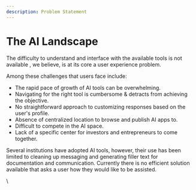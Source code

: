 ```yaml
---
description: Problem Statement
---
```


# The AI Landscape

The difficulty to understand and interface with the available tools is not available , we believe, is at its core a user experience problem.&#x20;

Among these challenges that users face include:

* The rapid pace of growth of AI tools can be overwhelming.
* Navigating for the right tool is cumbersome & detracts from achieving the objective.
* No straightforward approach to customizing responses based on the user's profile.
* Absence of centralized location to browse and publish AI apps to.
* Difficult to compete in the AI space.
* Lack of a specific center for investors and entrepreneurs to come together.

Several institutions have adopted AI tools, however, their use has been limited to cleaning up  messaging and generating filler text for documentation and communication. Currently there is no efficient solution available that asks a user how they would like to be assisted.&#x20;

\
